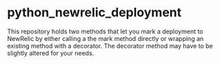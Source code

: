 python_newrelic_deployment
==========================

This repository holds two methods that let you mark a deployment to NewRelic by either calling a the mark method directly or wrapping an existing method with a decorator.  The decorator method may have to be slightly altered for your needs.

